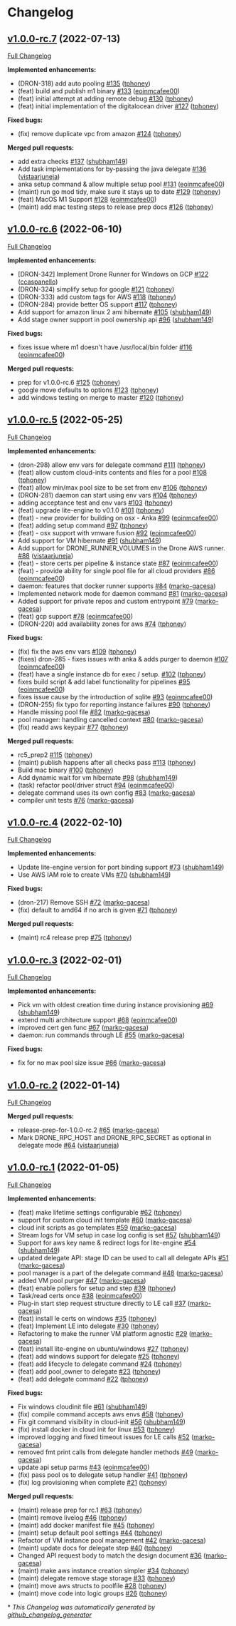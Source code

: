 # Changelog

## [v1.0.0-rc.7](https://github.com/drone-runners/drone-runner-aws/tree/v1.0.0-rc.7) (2022-07-13)

[Full Changelog](https://github.com/drone-runners/drone-runner-aws/compare/v1.0.0-rc.6...v1.0.0-rc.7)

**Implemented enhancements:**

- \(DRON-318\) add auto pooling [\#135](https://github.com/drone-runners/drone-runner-aws/pull/135) ([tphoney](https://github.com/tphoney))
- \(feat\) build and publish m1 binary [\#133](https://github.com/drone-runners/drone-runner-aws/pull/133) ([eoinmcafee00](https://github.com/eoinmcafee00))
- \(feat\) initial attempt at adding remote debug [\#130](https://github.com/drone-runners/drone-runner-aws/pull/130) ([tphoney](https://github.com/tphoney))
- \(feat\) initial implementation of the digitalocean driver [\#127](https://github.com/drone-runners/drone-runner-aws/pull/127) ([tphoney](https://github.com/tphoney))

**Fixed bugs:**

- \(fix\) remove duplicate vpc from amazon [\#124](https://github.com/drone-runners/drone-runner-aws/pull/124) ([tphoney](https://github.com/tphoney))

**Merged pull requests:**

- add extra checks [\#137](https://github.com/drone-runners/drone-runner-aws/pull/137) ([shubham149](https://github.com/shubham149))
- Add task implementations for by-passing the java delegate [\#136](https://github.com/drone-runners/drone-runner-aws/pull/136) ([vistaarjuneja](https://github.com/vistaarjuneja))
- anka setup command & allow multiple setup pool [\#131](https://github.com/drone-runners/drone-runner-aws/pull/131) ([eoinmcafee00](https://github.com/eoinmcafee00))
- \(maint\) run go mod tidy, make sure it stays up to date [\#129](https://github.com/drone-runners/drone-runner-aws/pull/129) ([tphoney](https://github.com/tphoney))
- \(feat\) MacOS M1 Support  [\#128](https://github.com/drone-runners/drone-runner-aws/pull/128) ([eoinmcafee00](https://github.com/eoinmcafee00))
- \(maint\) add mac testing steps to release prep docs [\#126](https://github.com/drone-runners/drone-runner-aws/pull/126) ([tphoney](https://github.com/tphoney))

## [v1.0.0-rc.6](https://github.com/drone-runners/drone-runner-aws/tree/v1.0.0-rc.6) (2022-06-10)

[Full Changelog](https://github.com/drone-runners/drone-runner-aws/compare/v1.0.0-rc.5...v1.0.0-rc.6)

**Implemented enhancements:**

- \[DRON-342\] Implement Drone Runner for Windows on GCP [\#122](https://github.com/drone-runners/drone-runner-aws/pull/122) ([ccaspanello](https://github.com/ccaspanello))
- \(DRON-324\) simplify setup for google [\#121](https://github.com/drone-runners/drone-runner-aws/pull/121) ([tphoney](https://github.com/tphoney))
- \(DRON-333\) add custom tags for AWS [\#118](https://github.com/drone-runners/drone-runner-aws/pull/118) ([tphoney](https://github.com/tphoney))
- \(DRON-284\) provide better OS support [\#117](https://github.com/drone-runners/drone-runner-aws/pull/117) ([tphoney](https://github.com/tphoney))
- Add support for amazon linux 2 ami hibernate [\#105](https://github.com/drone-runners/drone-runner-aws/pull/105) ([shubham149](https://github.com/shubham149))
- Add stage owner support in pool ownership api [\#96](https://github.com/drone-runners/drone-runner-aws/pull/96) ([shubham149](https://github.com/shubham149))

**Fixed bugs:**

- fixes issue where m1 doesn't have /usr/local/bin folder [\#116](https://github.com/drone-runners/drone-runner-aws/pull/116) ([eoinmcafee00](https://github.com/eoinmcafee00))

**Merged pull requests:**

- prep for v1.0.0-rc.6 [\#125](https://github.com/drone-runners/drone-runner-aws/pull/125) ([tphoney](https://github.com/tphoney))
- google move defaults to options [\#123](https://github.com/drone-runners/drone-runner-aws/pull/123) ([tphoney](https://github.com/tphoney))
- add windows testing on merge to master [\#120](https://github.com/drone-runners/drone-runner-aws/pull/120) ([tphoney](https://github.com/tphoney))

## [v1.0.0-rc.5](https://github.com/drone-runners/drone-runner-aws/tree/v1.0.0-rc.5) (2022-05-25)

[Full Changelog](https://github.com/drone-runners/drone-runner-aws/compare/v1.0.0-rc.4...v1.0.0-rc.5)

**Implemented enhancements:**

- \(dron-298\) allow env vars for delegate command [\#111](https://github.com/drone-runners/drone-runner-aws/pull/111) ([tphoney](https://github.com/tphoney))
- \(feat\) allow custom cloud-inits contents and files for a pool [\#108](https://github.com/drone-runners/drone-runner-aws/pull/108) ([tphoney](https://github.com/tphoney))
- \(feat\) allow min/max pool size to be set from env [\#106](https://github.com/drone-runners/drone-runner-aws/pull/106) ([tphoney](https://github.com/tphoney))
- \(DRON-281\) daemon can start using env vars [\#104](https://github.com/drone-runners/drone-runner-aws/pull/104) ([tphoney](https://github.com/tphoney))
- adding acceptance test and env vars [\#103](https://github.com/drone-runners/drone-runner-aws/pull/103) ([tphoney](https://github.com/tphoney))
- \(feat\) upgrade lite-engine to v0.1.0 [\#101](https://github.com/drone-runners/drone-runner-aws/pull/101) ([tphoney](https://github.com/tphoney))
- \(feat\) - new provider for building on osx - Anka [\#99](https://github.com/drone-runners/drone-runner-aws/pull/99) ([eoinmcafee00](https://github.com/eoinmcafee00))
- \(feat\) adding setup command [\#97](https://github.com/drone-runners/drone-runner-aws/pull/97) ([tphoney](https://github.com/tphoney))
- \(feat\) - osx support with vmware fusion [\#92](https://github.com/drone-runners/drone-runner-aws/pull/92) ([eoinmcafee00](https://github.com/eoinmcafee00))
- Add support for VM hibernate [\#91](https://github.com/drone-runners/drone-runner-aws/pull/91) ([shubham149](https://github.com/shubham149))
- Add support for DRONE\_RUNNER\_VOLUMES in the Drone AWS runner. [\#88](https://github.com/drone-runners/drone-runner-aws/pull/88) ([vistaarjuneja](https://github.com/vistaarjuneja))
- \(feat\) - store certs per pipeline & instance state [\#87](https://github.com/drone-runners/drone-runner-aws/pull/87) ([eoinmcafee00](https://github.com/eoinmcafee00))
- \(feat\) - provide ability for single pool file for all cloud providers [\#86](https://github.com/drone-runners/drone-runner-aws/pull/86) ([eoinmcafee00](https://github.com/eoinmcafee00))
- daemon: features that docker runner supports [\#84](https://github.com/drone-runners/drone-runner-aws/pull/84) ([marko-gacesa](https://github.com/marko-gacesa))
- Implemented network mode for daemon command [\#81](https://github.com/drone-runners/drone-runner-aws/pull/81) ([marko-gacesa](https://github.com/marko-gacesa))
- Added support for private repos and custom entrypoint [\#79](https://github.com/drone-runners/drone-runner-aws/pull/79) ([marko-gacesa](https://github.com/marko-gacesa))
- \(feat\) gcp support [\#78](https://github.com/drone-runners/drone-runner-aws/pull/78) ([eoinmcafee00](https://github.com/eoinmcafee00))
- \(DRON-220\) add availability zones for aws [\#74](https://github.com/drone-runners/drone-runner-aws/pull/74) ([tphoney](https://github.com/tphoney))

**Fixed bugs:**

- \(fix\) fix the aws env vars [\#109](https://github.com/drone-runners/drone-runner-aws/pull/109) ([tphoney](https://github.com/tphoney))
- \(fixes\)  dron-285 - fixes issues with anka & adds purger to daemon [\#107](https://github.com/drone-runners/drone-runner-aws/pull/107) ([eoinmcafee00](https://github.com/eoinmcafee00))
- \(feat\) have a single instance db for exec / setup. [\#102](https://github.com/drone-runners/drone-runner-aws/pull/102) ([tphoney](https://github.com/tphoney))
- fixes build script & add label functionality for pipelines [\#95](https://github.com/drone-runners/drone-runner-aws/pull/95) ([eoinmcafee00](https://github.com/eoinmcafee00))
- fixes issue cause by the introduction of sqlite [\#93](https://github.com/drone-runners/drone-runner-aws/pull/93) ([eoinmcafee00](https://github.com/eoinmcafee00))
- \(DRON-255\) fix typo for reporting instance failures [\#90](https://github.com/drone-runners/drone-runner-aws/pull/90) ([tphoney](https://github.com/tphoney))
- Handle missing pool file [\#82](https://github.com/drone-runners/drone-runner-aws/pull/82) ([marko-gacesa](https://github.com/marko-gacesa))
- pool manager: handling cancelled context [\#80](https://github.com/drone-runners/drone-runner-aws/pull/80) ([marko-gacesa](https://github.com/marko-gacesa))
- \(fix\) readd aws keypair [\#77](https://github.com/drone-runners/drone-runner-aws/pull/77) ([tphoney](https://github.com/tphoney))

**Merged pull requests:**

- rc5\_prep2 [\#115](https://github.com/drone-runners/drone-runner-aws/pull/115) ([tphoney](https://github.com/tphoney))
- \(maint\) publish happens after all checks pass [\#113](https://github.com/drone-runners/drone-runner-aws/pull/113) ([tphoney](https://github.com/tphoney))
- Build mac binary [\#100](https://github.com/drone-runners/drone-runner-aws/pull/100) ([tphoney](https://github.com/tphoney))
- Add dynamic wait for vm hibernate [\#98](https://github.com/drone-runners/drone-runner-aws/pull/98) ([shubham149](https://github.com/shubham149))
- \(task\) refactor pool/driver struct [\#94](https://github.com/drone-runners/drone-runner-aws/pull/94) ([eoinmcafee00](https://github.com/eoinmcafee00))
- delegate command uses its own config [\#83](https://github.com/drone-runners/drone-runner-aws/pull/83) ([marko-gacesa](https://github.com/marko-gacesa))
- compiler unit tests [\#76](https://github.com/drone-runners/drone-runner-aws/pull/76) ([marko-gacesa](https://github.com/marko-gacesa))

## [v1.0.0-rc.4](https://github.com/drone-runners/drone-runner-aws/tree/v1.0.0-rc.4) (2022-02-10)

[Full Changelog](https://github.com/drone-runners/drone-runner-aws/compare/v1.0.0-rc.3...v1.0.0-rc.4)

**Implemented enhancements:**

- Update lite-engine version for port binding support [\#73](https://github.com/drone-runners/drone-runner-aws/pull/73) ([shubham149](https://github.com/shubham149))
- Use AWS IAM role to create VMs [\#70](https://github.com/drone-runners/drone-runner-aws/pull/70) ([shubham149](https://github.com/shubham149))

**Fixed bugs:**

- \(dron-217\) Remove SSH [\#72](https://github.com/drone-runners/drone-runner-aws/pull/72) ([marko-gacesa](https://github.com/marko-gacesa))
- \(fix\) default to amd64 if no arch is given [\#71](https://github.com/drone-runners/drone-runner-aws/pull/71) ([tphoney](https://github.com/tphoney))

**Merged pull requests:**

- \(maint\) rc4 release prep [\#75](https://github.com/drone-runners/drone-runner-aws/pull/75) ([tphoney](https://github.com/tphoney))

## [v1.0.0-rc.3](https://github.com/drone-runners/drone-runner-aws/tree/v1.0.0-rc.3) (2022-02-01)

[Full Changelog](https://github.com/drone-runners/drone-runner-aws/compare/v1.0.0-rc.2...v1.0.0-rc.3)

**Implemented enhancements:**

- Pick vm with oldest creation time during instance provisioning [\#69](https://github.com/drone-runners/drone-runner-aws/pull/69) ([shubham149](https://github.com/shubham149))
- extend multi architecture support [\#68](https://github.com/drone-runners/drone-runner-aws/pull/68) ([eoinmcafee00](https://github.com/eoinmcafee00))
- improved cert gen func [\#67](https://github.com/drone-runners/drone-runner-aws/pull/67) ([marko-gacesa](https://github.com/marko-gacesa))
- daemon: run commands through LE [\#55](https://github.com/drone-runners/drone-runner-aws/pull/55) ([marko-gacesa](https://github.com/marko-gacesa))

**Fixed bugs:**

- fix for no max pool size issue [\#66](https://github.com/drone-runners/drone-runner-aws/pull/66) ([marko-gacesa](https://github.com/marko-gacesa))

## [v1.0.0-rc.2](https://github.com/drone-runners/drone-runner-aws/tree/v1.0.0-rc.2) (2022-01-14)

[Full Changelog](https://github.com/drone-runners/drone-runner-aws/compare/v1.0.0-rc.1...v1.0.0-rc.2)

**Merged pull requests:**

- release-prep-for-1.0.0-rc.2 [\#65](https://github.com/drone-runners/drone-runner-aws/pull/65) ([marko-gacesa](https://github.com/marko-gacesa))
- Mark DRONE\_RPC\_HOST and DRONE\_RPC\_SECRET as optional in delegate mode [\#64](https://github.com/drone-runners/drone-runner-aws/pull/64) ([vistaarjuneja](https://github.com/vistaarjuneja))

## [v1.0.0-rc.1](https://github.com/drone-runners/drone-runner-aws/tree/v1.0.0-rc.1) (2022-01-05)

[Full Changelog](https://github.com/drone-runners/drone-runner-aws/compare/v1.0.0-alpha.1...v1.0.0-rc.1)

**Implemented enhancements:**

- \(feat\) make lifetime settings configurable [\#62](https://github.com/drone-runners/drone-runner-aws/pull/62) ([tphoney](https://github.com/tphoney))
- support for custom cloud init template [\#60](https://github.com/drone-runners/drone-runner-aws/pull/60) ([marko-gacesa](https://github.com/marko-gacesa))
- cloud init scripts as go templates [\#59](https://github.com/drone-runners/drone-runner-aws/pull/59) ([marko-gacesa](https://github.com/marko-gacesa))
- Stream logs for VM setup in case log config is set [\#57](https://github.com/drone-runners/drone-runner-aws/pull/57) ([shubham149](https://github.com/shubham149))
- Support for aws key name & redirect logs for lite-engine [\#54](https://github.com/drone-runners/drone-runner-aws/pull/54) ([shubham149](https://github.com/shubham149))
- updated delegate API: stage ID can be used to call all delegate APIs [\#51](https://github.com/drone-runners/drone-runner-aws/pull/51) ([marko-gacesa](https://github.com/marko-gacesa))
- pool manager is a part of the delegate command [\#48](https://github.com/drone-runners/drone-runner-aws/pull/48) ([marko-gacesa](https://github.com/marko-gacesa))
- added VM pool purger [\#47](https://github.com/drone-runners/drone-runner-aws/pull/47) ([marko-gacesa](https://github.com/marko-gacesa))
- \(feat\) enable pollers for setup and step [\#39](https://github.com/drone-runners/drone-runner-aws/pull/39) ([tphoney](https://github.com/tphoney))
- Task/read certs once [\#38](https://github.com/drone-runners/drone-runner-aws/pull/38) ([eoinmcafee00](https://github.com/eoinmcafee00))
- Plug-in start step request structure directly to LE call [\#37](https://github.com/drone-runners/drone-runner-aws/pull/37) ([marko-gacesa](https://github.com/marko-gacesa))
- \(feat\) install le certs on windows [\#35](https://github.com/drone-runners/drone-runner-aws/pull/35) ([tphoney](https://github.com/tphoney))
- \(feat\) Implement LE into delegate [\#30](https://github.com/drone-runners/drone-runner-aws/pull/30) ([tphoney](https://github.com/tphoney))
- Refactoring to make the runner VM platform agnostic [\#29](https://github.com/drone-runners/drone-runner-aws/pull/29) ([marko-gacesa](https://github.com/marko-gacesa))
- \(feat\) install lite-engine on ubuntu/windows [\#27](https://github.com/drone-runners/drone-runner-aws/pull/27) ([tphoney](https://github.com/tphoney))
- \(feat\) add windows support for delegate [\#25](https://github.com/drone-runners/drone-runner-aws/pull/25) ([tphoney](https://github.com/tphoney))
- \(feat\) add lifecycle to delegate command [\#24](https://github.com/drone-runners/drone-runner-aws/pull/24) ([tphoney](https://github.com/tphoney))
- \(feat\) add pool\_owner to delegate [\#23](https://github.com/drone-runners/drone-runner-aws/pull/23) ([tphoney](https://github.com/tphoney))
- \(feat\) add delegate command [\#22](https://github.com/drone-runners/drone-runner-aws/pull/22) ([tphoney](https://github.com/tphoney))

**Fixed bugs:**

- Fix windows cloudinit file [\#61](https://github.com/drone-runners/drone-runner-aws/pull/61) ([shubham149](https://github.com/shubham149))
- \(fix\) compile command accepts aws envs [\#58](https://github.com/drone-runners/drone-runner-aws/pull/58) ([tphoney](https://github.com/tphoney))
- Fix git command visibility in cloud-init [\#56](https://github.com/drone-runners/drone-runner-aws/pull/56) ([shubham149](https://github.com/shubham149))
- \(fix\) install docker in cloud init for linux [\#53](https://github.com/drone-runners/drone-runner-aws/pull/53) ([tphoney](https://github.com/tphoney))
- improved logging and fixed timeout issues for LE calls [\#52](https://github.com/drone-runners/drone-runner-aws/pull/52) ([marko-gacesa](https://github.com/marko-gacesa))
- removed fmt print calls from delegate handler methods [\#49](https://github.com/drone-runners/drone-runner-aws/pull/49) ([marko-gacesa](https://github.com/marko-gacesa))
- update api setup parms [\#43](https://github.com/drone-runners/drone-runner-aws/pull/43) ([eoinmcafee00](https://github.com/eoinmcafee00))
- \(fix\) pass pool os to delegate setup handler [\#41](https://github.com/drone-runners/drone-runner-aws/pull/41) ([tphoney](https://github.com/tphoney))
- \(fix\) log provisioning when complete [\#21](https://github.com/drone-runners/drone-runner-aws/pull/21) ([tphoney](https://github.com/tphoney))

**Merged pull requests:**

- \(maint\) release prep for rc.1 [\#63](https://github.com/drone-runners/drone-runner-aws/pull/63) ([tphoney](https://github.com/tphoney))
- \(maint\) remove livelog [\#46](https://github.com/drone-runners/drone-runner-aws/pull/46) ([tphoney](https://github.com/tphoney))
- \(maint\) add docker manifest file [\#45](https://github.com/drone-runners/drone-runner-aws/pull/45) ([tphoney](https://github.com/tphoney))
- \(maint\) setup default pool settings [\#44](https://github.com/drone-runners/drone-runner-aws/pull/44) ([tphoney](https://github.com/tphoney))
- Refactor of VM instance pool management [\#42](https://github.com/drone-runners/drone-runner-aws/pull/42) ([marko-gacesa](https://github.com/marko-gacesa))
- \(maint\) update docs for delegate step [\#40](https://github.com/drone-runners/drone-runner-aws/pull/40) ([tphoney](https://github.com/tphoney))
- Changed API request body to match the design document [\#36](https://github.com/drone-runners/drone-runner-aws/pull/36) ([marko-gacesa](https://github.com/marko-gacesa))
- \(maint\) make aws instance creation simpler [\#34](https://github.com/drone-runners/drone-runner-aws/pull/34) ([tphoney](https://github.com/tphoney))
- \(maint\) delegate remove stage storage [\#33](https://github.com/drone-runners/drone-runner-aws/pull/33) ([tphoney](https://github.com/tphoney))
- \(maint\) move aws structs to poolfile [\#28](https://github.com/drone-runners/drone-runner-aws/pull/28) ([tphoney](https://github.com/tphoney))
- \(maint\) move code into logic groups [\#26](https://github.com/drone-runners/drone-runner-aws/pull/26) ([tphoney](https://github.com/tphoney))



\* *This Changelog was automatically generated by [github_changelog_generator](https://github.com/github-changelog-generator/github-changelog-generator)*

